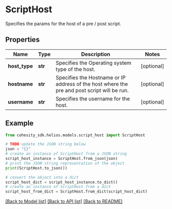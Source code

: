 # ScriptHost

Specifies the params for the host of a pre / post script.

## Properties

Name | Type | Description | Notes
------------ | ------------- | ------------- | -------------
**host_type** | **str** | Specifies the Operating system type of the host. | [optional] 
**hostname** | **str** | Specifies the Hostname or IP address of the host where the pre and post script will be run. | [optional] 
**username** | **str** | Specifies the username for the host. | [optional] 

## Example

```python
from cohesity_sdk.helios.models.script_host import ScriptHost

# TODO update the JSON string below
json = "{}"
# create an instance of ScriptHost from a JSON string
script_host_instance = ScriptHost.from_json(json)
# print the JSON string representation of the object
print(ScriptHost.to_json())

# convert the object into a dict
script_host_dict = script_host_instance.to_dict()
# create an instance of ScriptHost from a dict
script_host_from_dict = ScriptHost.from_dict(script_host_dict)
```
[[Back to Model list]](../README.md#documentation-for-models) [[Back to API list]](../README.md#documentation-for-api-endpoints) [[Back to README]](../README.md)


